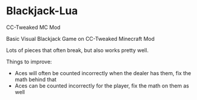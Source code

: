 # Blackjack-Lua
CC-Tweaked MC Mod


Basic Visual Blackjack Game on CC-Tweaked Minecraft Mod

Lots of pieces that often break, but also works pretty well.

Things to improve:
- Aces will often be counted incorrectly when the dealer has them, fix the math behind that
- Aces can be counted incorrectly for the player, fix the math on them as well
